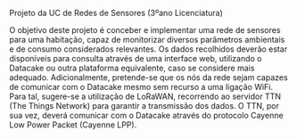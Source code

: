 Projeto da UC de Redes de Sensores (3ºano Licenciatura)

O objetivo deste projeto é conceber e implementar uma rede de sensores para uma habitação, capaz de monitorizar diversos parâmetros ambientais e de consumo considerados relevantes. Os dados recolhidos deverão estar disponíveis para consulta através de uma interface web, utilizando o Datacake ou outra plataforma equivalente, caso se considere mais adequado. Adicionalmente, pretende-se que os nós da rede sejam capazes de comunicar com o Datacake mesmo sem recurso a uma ligação WiFi. Para tal, sugere-se a utilização de LoRaWAN, recorrendo ao servidor TTN (The Things Network) para garantir a transmissão dos dados. O TTN, por sua vez, deverá comunicar com o Datacake através do protocolo Cayenne Low Power Packet (Cayenne LPP).

